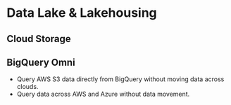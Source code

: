 # Data Lake & Lakehousing

## Cloud Storage

## BigQuery Omni
* Query AWS S3 data directly from BigQuery without moving data across clouds.
* Query data across AWS and Azure without data movement.